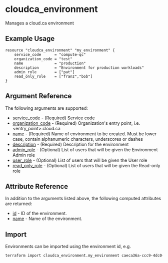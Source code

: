 # cloudca_environment

Manages a cloud.ca environment

## Example Usage

```hcl
resource "cloudca_environment" "my_environment" {
    service_code      = "compute-qc"
    organization_code = "test"
    name              = "production"
    description       = "Environment for production workloads"
    admin_role        = ["pat"]
    read_only_role    = ["franz","bob"]
}
```

## Argument Reference

The following arguments are supported:

- [service_code](#service_code) - (Required) Service code
- [organization_code](#organization_code) - (Required) Organization's entry point, i.e. \<entry_point\>.cloud.ca
- [name](#name) - (Required) Name of environment to be created. Must be lower case, contain alphanumeric characters, underscores or dashes
- [description](#description) - (Required) Description for the environment
- [admin_role](#admin_role) - (Optional) List of users that will be given the Environment Admin role
- [user_role](#user_role) - (Optional) List of users that will be given the User role
- [read_only_role](#read_only_role) - (Optional) List of users that will be given the Read-only role

## Attribute Reference

In addition to the arguments listed above, the following computed attributes are returned:

- [id](#id) - ID of the environment.
- [name](#name) - Name of the environment.

## Import

Environments can be imported using the environment id, e.g.

```bash
terraform import cloudca_environment.my_environment caeca36a-ccc9-4dc0-a7d1-eb88cbd7d0c0
```
